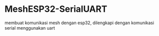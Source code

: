 # MeshESP32-SerialUART
membuat komunikasi mesh dengan esp32, dilengkapi dengan komunikasi serial menggunakan uart
